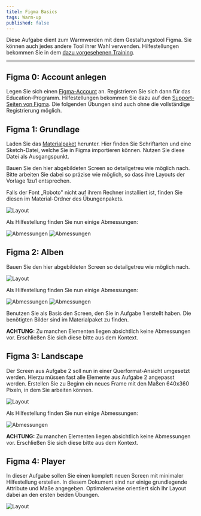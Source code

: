 ```yaml
---
titel: Figma Basics
tags: Warm-up
published: false
---
```


Diese Aufgabe dient zum Warmwerden mit dem Gestaltungstool Figma. Sie können auch jedes andere Tool ihrer Wahl verwenden. Hilfestellungen bekommen Sie in dem [dazu vorgesehenen Training](/mi-bachelor-screendesign/lehrveranstaltungen/000-training-sketch-und-figma-basics/).

---

## Figma 0: Account anlegen

Legen Sie sich einen [Figma-Account](https://www.figma.com/) an. Registrieren Sie sich dann für das Education-Programm. Hilfestellungen bekommen Sie dazu auf den [Support-Seiten von Figma](https://help.figma.com/hc/en-us/articles/360041061214-Verify-your-Education-status). Die folgenden Übungen sind auch ohne die vollständige Registrierung möglich.

## Figma 1: Grundlage

Laden Sie das [Materialpaket](../../download/trainings/figma/figma-training-material.zip) herunter. Hier finden Sie Schriftarten und eine Sketch-Datei, welche Sie in Figma importieren können. Nutzen Sie diese Datei als Ausgangspunkt.

Bauen Sie den hier abgebildeten Screen so detailgetreu wie möglich nach. Bitte arbeiten Sie dabei so präzise wie möglich, so dass ihre Layouts der Vorlage 1zu1 entsprechen.

Falls der Font „Roboto" nicht auf ihrem Rechner installiert ist, finden Sie diesen im Material-Ordner des Übungenpakets.

![Layout](../images/figma-basics-1-1.jpg)

Als Hilfestellung finden Sie nun einige Abmessungen:

![Abmessungen](../images/figma-basics-1-2.jpg)
![Abmessungen](../images/figma-basics-1-3.jpg)

## Figma 2: Alben

Bauen Sie den hier abgebildeten Screen so detailgetreu wie möglich nach. 

![Layout](../images/figma-basics-2-1.jpg)

Als Hilfestellung finden Sie nun einige Abmessungen:

![Abmessungen](../images/figma-basics-2-2.jpg)
![Abmessungen](../images/figma-basics-2-3.jpg)


Benutzen Sie als Basis den Screen, den Sie in Aufgabe 1 erstellt haben. Die benötigten Bilder sind im Materialpaket zu finden.

**ACHTUNG:** Zu manchen Elementen liegen absichtlich keine Abmessungen vor. Erschließen Sie sich diese bitte aus dem Kontext.


## Figma 3: Landscape

Der Screen aus Aufgabe 2 soll nun in einer Querformat-Ansicht umgesetzt werden. Hierzu müssen fast alle Elemente aus Aufgabe 2 angepasst werden. Erstellen Sie zu Beginn ein neues Frame mit den Maßen 640x360 Pixeln, in dem Sie arbeiten können.

![Layout](../images/figma-basics-3-1.jpg)

Als Hilfestellung finden Sie nun einige Abmessungen:

![Abmessungen](../images/figma-basics-3-2.jpg)

**ACHTUNG:** Zu manchen Elementen liegen absichtlich keine Abmessungen vor. Erschließen Sie sich diese bitte aus dem Kontext.

## Figma 4: Player

In dieser Aufgabe sollen Sie einen komplett neuen Screen mit minimaler Hilfestellung erstellen. In diesem Dokument sind nur einige grundlegende Attribute und Maße angegeben. Optimalerweise orientiert sich Ihr Layout dabei an den ersten beiden Übungen.

![Layout](../images/figma-bascis-4-1.jpg)
